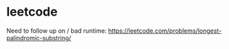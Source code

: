 # leetcode

Need to follow up on / bad runtime:
https://leetcode.com/problems/longest-palindromic-substring/

